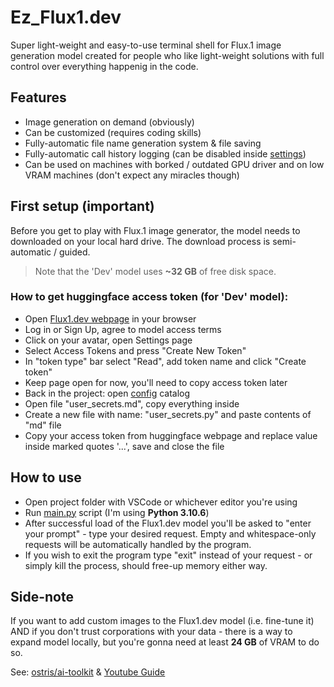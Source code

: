 # Ez_Flux1.dev
Super light-weight and easy-to-use terminal shell for Flux.1 image generation model created for people 
who like light-weight solutions with full control over everything happenig in the code.

## Features 
+ Image generation on demand (obviously)
+ Can be customized (requires coding skills)
+ Fully-automatic file name generation system & file saving
+ Fully-automatic call history logging (can be disabled inside [settings](/program/config/appsettings.ini))
+ Can be used on machines with borked / outdated GPU driver and on low VRAM machines (don't expect any miracles though)

## First setup (important)
Before you get to play with Flux.1 image generator, the model needs to downloaded on your local hard drive. 
The download process is semi-automatic / guided. 

> Note that the 'Dev' model uses **~32 GB** of free disk space. 

### How to get huggingface access token (for 'Dev' model): 
+ Open [Flux1.dev webpage](https://huggingface.co/black-forest-labs/FLUX.1-dev) in your browser
+ Log in or Sign Up, agree to model access terms
+ Click on your avatar, open Settings page
+ Select Access Tokens and press "Create New Token"
+ In "token type" bar select "Read", add token name and click "Create token"
+ Keep page open for now, you'll need to copy access token later
+ Back in the project: open [config](/program/config/) catalog
+ Open file "user_secrets.md", copy everything inside
+ Create a new file with name: "user_secrets.py" and paste contents of "md" file
+ Copy your access token from huggingface webpage and replace value inside marked quotes '...', save and close the file

## How to use
+ Open project folder with VSCode or whichever editor you're using
+ Run [main.py](main.py) script (I'm using **Python 3.10.6**)
+ After successful load of the Flux1.dev model you'll be asked to "enter your prompt" - type your desired request. Empty and whitespace-only requests will be automatically handled by the program. 
+ If you wish to exit the program type "exit" instead of your request - or simply kill the process, should free-up memory either way.

## Side-note
If you want to add custom images to the Flux1.dev model (i.e. fine-tune it) AND if you don't trust corporations with your data - there is a way to expand model locally, but you're gonna need at least **24 GB** of VRAM to do so. 

See: [ostris/ai-toolkit](https://github.com/ostris/ai-toolkit) & [Youtube Guide](https://www.youtube.com/watch?v=HzGW_Kyermg)

